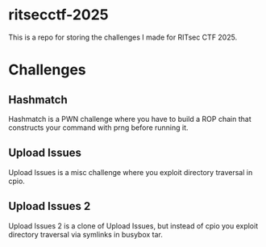 # ritsecctf-2025

This is a repo for storing the challenges I made for RITsec CTF 2025.

# Challenges
## Hashmatch
Hashmatch is a PWN challenge where you have to build a ROP chain that constructs your command with prng before running it.
## Upload Issues
Upload Issues is a misc challenge where you exploit directory traversal in cpio.
## Upload Issues 2
Upload Issues 2 is a clone of Upload Issues, but instead of cpio you exploit directory traversal via symlinks in busybox tar.
